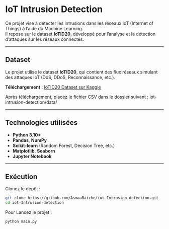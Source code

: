 #  IoT Intrusion Detection

Ce projet vise à détecter les intrusions dans les réseaux IoT (Internet of Things) à l’aide du Machine Learning.  
Il repose sur le dataset **IoTID20**, développé pour l’analyse et la détection d’attaques sur les réseaux connectés.

---
## Dataset

Le projet utilise le dataset **IoTID20**, qui contient des flux réseaux simulant des attaques IoT (DoS, DDoS, Reconnaissance, etc.).

 **Téléchargement :** [IoTID20 Dataset sur Kaggle](https://www.kaggle.com/datasets/rohulaminlabid/iotid20-dataset?resource=download)

Après téléchargement, placez le fichier CSV dans le dossier suivant : iot-intrusion-detection/data/

---

## Technologies utilisées

- **Python 3.10+**  
- **Pandas**, **NumPy**  
- **Scikit-learn** (Random Forest, Decision Tree, etc.)  
- **Matplotlib**, **Seaborn**  
- **Jupyter Notebook**

---

## Exécution

Clonez le dépôt :
   ```bash
   git clone https://github.com/AsmaaBaiche/iot-Intrusion-detection.git
   cd iot-Intrusion-detection
 ```
Pour Lancez le projet :
   ```bash
   python main.py
 ```
